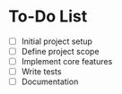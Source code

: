 # To-Do List

- [ ] Initial project setup
- [ ] Define project scope
- [ ] Implement core features
- [ ] Write tests
- [ ] Documentation
